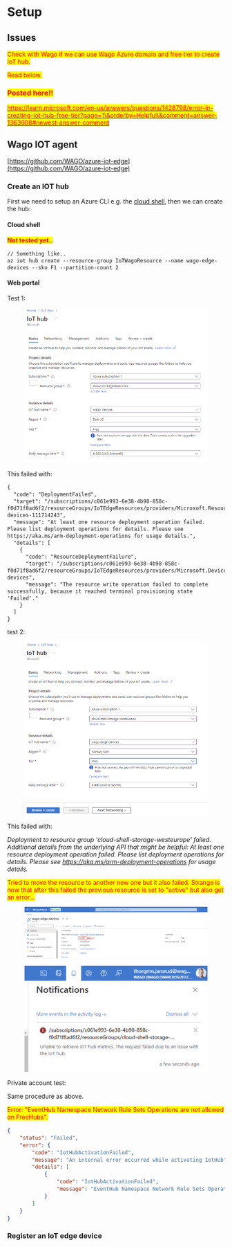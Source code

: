# Setup

## Issues

<mark style="color:red;">Check with Wago if we can use Wago Azure domain and free tier to create IoT hub.</mark>

<mark style="color:red;">Read below.</mark>

### <mark style="color:red;">Posted here!!</mark>

[<mark style="color:red;">https://learn.microsoft.com/en-us/answers/questions/1428798/error-in-creating-iot-hub-free-tier?page=1\&orderby=Helpful\&comment=answer-1363608#newest-answer-comment</mark>](https://learn.microsoft.com/en-us/answers/questions/1428798/error-in-creating-iot-hub-free-tier?page=1\&orderby=Helpful\&comment=answer-1363608#newest-answer-comment)

## Wago IOT agent

[https://github.com/WAGO/azure-iot-edge](https://github.com/WAGO/azure-iot-edge)

### Create an IOT hub

First we need to setup an Azure CLI e.g. the [cloud shell](http://127.0.0.1:5000/o/7bZwYnIALlIEM4J6H1cL/s/YRovJybeVPYdm7pRo2It/), then we can create the hub:

#### Cloud shell

<mark style="color:red;">**Not tested yet..**</mark>

```
// Something like..
az iot hub create --resource-group IoTWagoResource --name wago-edge-devices --sku F1 --partition-count 2
```

#### Web portal

Test 1:

<figure><img src="../.gitbook/assets/image (1).png" alt=""><figcaption></figcaption></figure>

This failed with:

```
{
  "code": "DeploymentFailed",
  "target": "/subscriptions/c061e993-6e38-4b98-858c-f0d71f8ad6f2/resourceGroups/IoTEdgeResources/providers/Microsoft.Resources/deployments/wago-devices-111714243",
  "message": "At least one resource deployment operation failed. Please list deployment operations for details. Please see https://aka.ms/arm-deployment-operations for usage details.",
  "details": [
    {
      "code": "ResourceDeploymentFailure",
      "target": "/subscriptions/c061e993-6e38-4b98-858c-f0d71f8ad6f2/resourceGroups/IoTEdgeResources/providers/Microsoft.Devices/IotHubs/wago-devices",
      "message": "The resource write operation failed to complete successfully, because it reached terminal provisioning state 'Failed'."
    }
  ]
}
```

test 2:

<figure><img src="../.gitbook/assets/image (1) (1).png" alt=""><figcaption></figcaption></figure>

This failed with:

_Deployment to resource group 'cloud-shell-storage-westeurope' failed. Additional details from the underlying API that might be helpful: At least one resource deployment operation failed. Please list deployment operations for details. Please see https://aka.ms/arm-deployment-operations for usage details._

<mark style="color:red;">Tried to move the resource to another new one but it also failed. Strange is now that after this failed the previous resource is set to "active" but also get an error...</mark>

<figure><img src="../.gitbook/assets/image.png" alt=""><figcaption></figcaption></figure>

<figure><img src="../.gitbook/assets/image (2).png" alt=""><figcaption></figcaption></figure>

Private account test:

Same procedure as above.

<mark style="color:red;">Error: "EventHub Namespace Network Rule Sets Operations are not allowed on FreeHubs".</mark>

```json
{
    "status": "Failed",
    "error": {
        "code": "IotHubActivationFailed",
        "message": "An internal error occurred while activating IotHub",
        "details": [
            {
                "code": "IotHubActivationFailed",
                "message": "EventHub Namespace Network Rule Sets Operations are not allowed on FreeHubs"
            }
        ]
    }
}
```



### Register an IoT edge device





###
